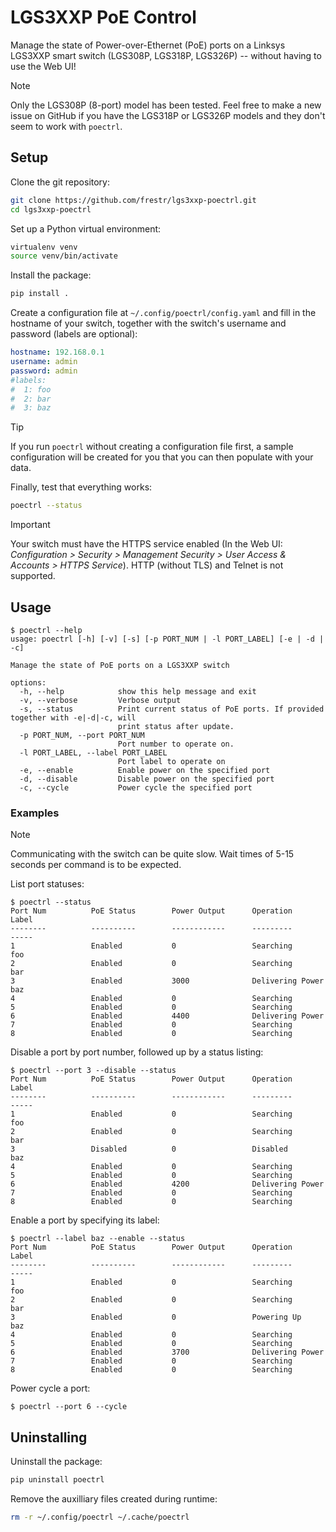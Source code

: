 # LGS3XXP PoE Control

Manage the state of Power-over-Ethernet (PoE) ports on a Linksys LGS3XXP smart switch
(LGS308P, LGS318P, LGS326P) -- without having to use the Web UI!

> [!NOTE]
> Only the LGS308P (8-port) model has been tested. Feel free to make a new issue on GitHub if you
> have the LGS318P or LGS326P models and they don't seem to work with `poectrl`.

## Setup

Clone the git repository:

```sh
git clone https://github.com/frestr/lgs3xxp-poectrl.git
cd lgs3xxp-poectrl
```

Set up a Python virtual environment:

```sh
virtualenv venv
source venv/bin/activate
```

Install the package:

```sh
pip install .
```

Create a configuration file at `~/.config/poectrl/config.yaml` and fill in the hostname of your
switch, together with the switch's username and password (labels are optional):

```yaml
hostname: 192.168.0.1
username: admin
password: admin
#labels:
#  1: foo
#  2: bar
#  3: baz
```

> [!TIP]
> If you run `poectrl` without creating a configuration file first, a sample configuration will be
> created for you that you can then populate with your data.

Finally, test that everything works:

```sh
poectrl --status
```

> [!IMPORTANT]
> Your switch must have the HTTPS service enabled (In the Web UI:
> _Configuration > Security > Management Security > User Access & Accounts > HTTPS Service_).
> HTTP (without TLS) and Telnet is not supported.

## Usage

```console
$ poectrl --help
usage: poectrl [-h] [-v] [-s] [-p PORT_NUM | -l PORT_LABEL] [-e | -d | -c]

Manage the state of PoE ports on a LGS3XXP switch

options:
  -h, --help            show this help message and exit
  -v, --verbose         Verbose output
  -s, --status          Print current status of PoE ports. If provided together with -e|-d|-c, will
                        print status after update.
  -p PORT_NUM, --port PORT_NUM
                        Port number to operate on.
  -l PORT_LABEL, --label PORT_LABEL
                        Port label to operate on
  -e, --enable          Enable power on the specified port
  -d, --disable         Disable power on the specified port
  -c, --cycle           Power cycle the specified port
```

### Examples

> [!NOTE]
> Communicating with the switch can be quite slow. Wait times of 5-15 seconds per command is to be
> expected.

List port statuses:

```console
$ poectrl --status
Port Num          PoE Status        Power Output      Operation         Label
--------          ----------        ------------      ---------         -----
1                 Enabled           0                 Searching         foo
2                 Enabled           0                 Searching         bar
3                 Enabled           3000              Delivering Power  baz
4                 Enabled           0                 Searching
5                 Enabled           0                 Searching
6                 Enabled           4400              Delivering Power
7                 Enabled           0                 Searching
8                 Enabled           0                 Searching
```

Disable a port by port number, followed up by a status listing:

```console
$ poectrl --port 3 --disable --status
Port Num          PoE Status        Power Output      Operation         Label
--------          ----------        ------------      ---------         -----
1                 Enabled           0                 Searching         foo
2                 Enabled           0                 Searching         bar
3                 Disabled          0                 Disabled          baz
4                 Enabled           0                 Searching
5                 Enabled           0                 Searching
6                 Enabled           4200              Delivering Power
7                 Enabled           0                 Searching
8                 Enabled           0                 Searching
```

Enable a port by specifying its label:

```console
$ poectrl --label baz --enable --status
Port Num          PoE Status        Power Output      Operation         Label
--------          ----------        ------------      ---------         -----
1                 Enabled           0                 Searching         foo
2                 Enabled           0                 Searching         bar
3                 Enabled           0                 Powering Up       baz
4                 Enabled           0                 Searching
5                 Enabled           0                 Searching
6                 Enabled           3700              Delivering Power
7                 Enabled           0                 Searching
8                 Enabled           0                 Searching
```

Power cycle a port:

```console
$ poectrl --port 6 --cycle
```

## Uninstalling

Uninstall the package:

```sh
pip uninstall poectrl
```

Remove the auxilliary files created during runtime:

```sh
rm -r ~/.config/poectrl ~/.cache/poectrl
```